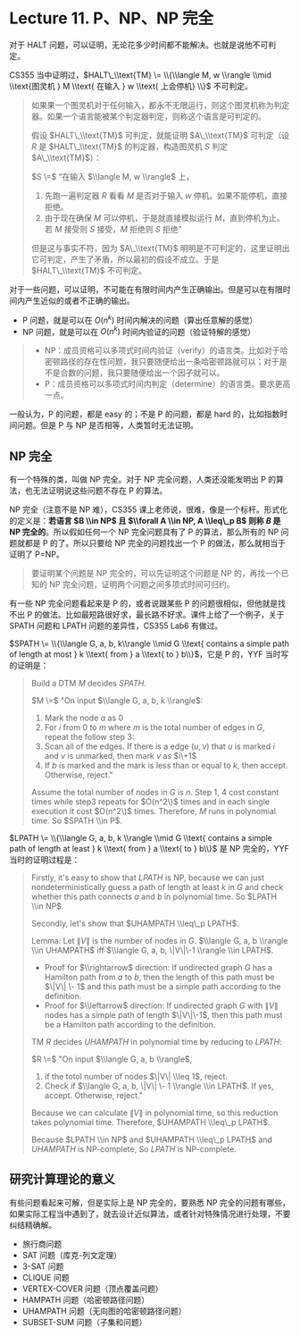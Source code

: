 
Lecture 11\. P、NP、NP 完全
=======================


对于 HALT 问题，可以证明，无论花多少时间都不能解决。也就是说他不可判定。


CS355 当中证明过，$HALT\_\\text{TM} \= \\{\\langle M, w \\rangle \\mid \\text{图灵机 } M \\text{ 在输入 } w \\text{ 上会停机} \\}$ 不可判定。



> 如果果一个图灵机对于任何输入，都永不无限运行，则这个图灵机称为判定器。如果一个语言能被某个判定器判定，则称这个语言是可判定的。
> 
> 
> 假设 $HALT\_\\text{TM}$ 可判定，就能证明 $A\_\\text{TM}$ 可判定（设 $R$ 是 $HALT\_\\text{TM}$ 的判定器，构造图灵机 $S$ 判定 $A\_\\text{TM}$）：
> 
> 
> $S \=$ “在输入 $\\langle M, w \\rangle$ 上，
> 
> 
> 1. 先跑一遍判定器 $R$ 看看 $M$ 是否对于输入 $w$ 停机。如果不能停机，直接拒绝。
> 2. 由于现在确保 $M$ 可以停机，于是就直接模拟运行 $M$，直到停机为止。若 $M$ 接受则 $S$ 接受，$M$ 拒绝则 $S$ 拒绝”
> 
> 
> 但是这与事实不符，因为 $A\_\\text{TM}$ 明明是不可判定的，这里证明出它可判定，产生了矛盾，所以最初的假设不成立。于是 $HALT\_\\text{TM}$ 不可判定。


对于一些问题，可以证明，不可能在有限时间内产生正确输出。但是可以在有限时间内产生近似的或者不正确的输出。


* P 问题，就是可以在 $O(n^k)$ 时间内解决的问题（算出任意解的感觉）
* NP 问题，就是可以在 $O(n^k)$ 时间内验证的问题（验证特解的感觉）



> * NP：成员资格可以多项式时间内验证（verify）的语言类。比如对于哈密顿路径的存在性问题，我只要随便给出一条哈密顿路就可以；对于是不是合数的问题，我只要随便给出一个因子就可以。
> * P：成员资格可以多项式时间内判定（determine）的语言类。要求更高一点。


一般认为，P 的问题，都是 easy 的；不是 P 的问题，都是 hard 的，比如指数时间问题。但是 P 与 NP 是否相等，人类暂时无法证明。


NP 完全
-----


有一个特殊的类，叫做 NP 完全。对于 NP 完全问题，人类还没能发明出 P 的算法，也无法证明说这些问题不存在 P 的算法。


NP 完全（注意不是 NP 难），CS355 课上老师说，很难，像是一个标杆。形式化的定义是：**若语言 $B \\in NP$ 且 $\\forall A \\in NP, A \\leq\_p B$ 则称 $B$ 是 NP 完全的**。所以假如任何一个 NP 完全问题具有了 P 的算法，那么所有的 NP 问题就都是 P 的了。所以只要给 NP 完全的问题找出一个 P 的做法，那么就相当于证明了 P\=NP。



> 要证明某个问题是 NP 完全的，可以先证明这个问题是 NP 的，再找一个已知的 NP 完全问题，证明两个问题之间多项式时间可归约。


有一些 NP 完全问题看起来是 P 的，或者说跟某些 P 的问题很相似，但他就是找不出 P 的做法。比如最短路很好求，最长路不好求。课件上给了一个例子，关于 SPATH 问题和 LPATH 问题的差异性，CS355 Lab6 有做过。


$SPATH \= \\{\\langle G, a, b, k\\rangle \\mid G \\text{ contains a simple path of length at most } k \\text{ from } a \\text{ to } b\\}$，它是 P 的，YYF 当时写的证明是：



> Build a DTM $M$ decides $SPATH$.
> 
> 
> $M \=$ "On input $\\langle G, a, b, k \\rangle$:
> 
> 
> 1. Mark the node $a$ as $0$
> 2. For $i$ from $0$ to $m$ where $m$ is the total number of edges in $G$, repeat the follow step 3:
> 3. Scan all of the edges. If there is a edge $(u, v)$ that $u$ is marked $i$ and $v$ is unmarked, then mark $v$ as $i\+1$
> 4. If $b$ is marked and the mark is less than or equal to $k$, then accept. Otherwise, reject."
> 
> 
> Assume the total number of nodes in $G$ is $n$. Step 1, 4 cost constant times while step3 repeats for $O(n^2\)$ times and in each single execution it cost $O(n^2\)$ times. Therefore, $M$ runs in polynomial time. So $SPATH \\in P$.


$LPATH \= \\{\\langle G, a, b, k \\rangle \\mid G \\text{ contains a simple path of length at least } k \\text{ from } a \\text{ to } b\\}$ 是 NP 完全的，YYF 当时的证明过程是：



> Firstly, it's easy to show that $LPATH$ is NP, because we can just nondeterministically guess a path of length at least $k$ in $G$ and check whether this path connects $a$ and $b$ in polynomial time. So $LPATH \\in NP$.
> 
> 
> Secondly, let's show that $UHAMPATH \\leq\_p LPATH$.
> 
> 
> Lemma: Let $\|V\|$ is the number of nodes in $G$. $\\langle G, a, b \\rangle \\in UHAMPATH$ iff $\\langle G, a, b, \|V\|\-1 \\rangle \\in LPATH$.
> 
> 
> * Proof for $\\rightarrow$ direction: If undirected graph $G$ has a Hamilton path from $a$ to $b$, then the length of this path must be $\|V\| \- 1$ and this path must be a simple path according to the definition.
> * Proof for $\\leftarrow$ direction: If undirected graph $G$ with $\|V\|$ nodes has a simple path of length $\|V\|\-1$, then this path must be a Hamilton path according to the definition.
> 
> 
> TM $R$ decides $UHAMPATH$ in polynomial time by reducing to $LPATH$:
> 
> 
> $R \=$ "On input $\\langle G, a, b \\rangle$,
> 
> 
> 1. if the totol number of nodes $\|V\| \\leq 1$, reject.
> 2. Check if $\\langle G, a, b, \|V\| \- 1 \\rangle \\in LPATH$. If yes, accept. Otherwise, reject."
> 
> 
> Because we can calculate $\|V\|$ in polynomial time, so this reduction takes polynomial time. Therefore, $UHAMPATH \\leq\_p LPATH$.
> 
> 
> Because $LPATH \\in NP$ and $UHAMPATH \\leq\_p LPATH$ and $UHAMPATH$ is NP\-complete, So $LPATH$ is NP\-complete.


研究计算理论的意义
---------


有些问题看起来可解，但是实际上是 NP 完全的，要熟悉 NP 完全的问题有哪些，如果实际工程当中遇到了，就去设计近似算法，或者针对特殊情况进行处理，不要纠结精确解。


* 旅行商问题
* SAT 问题（库克\-列文定理）
* 3\-SAT 问题
* CLIQUE 问题
* VERTEX\-COVER 问题（顶点覆盖问题）
* HAMPATH 问题（哈密顿路径问题）
* UHAMPATH 问题（无向图的哈密顿路径问题）
* SUBSET\-SUM 问题（子集和问题）


